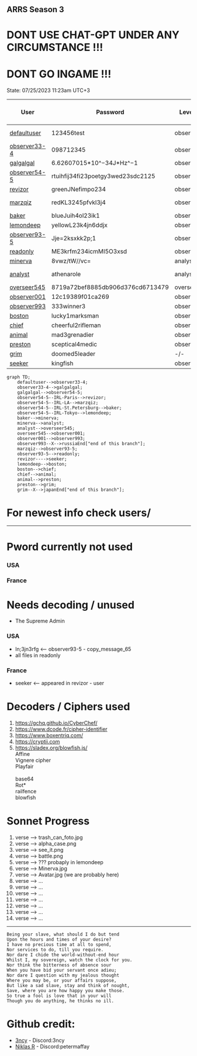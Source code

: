 ## ARRS Season 3 
# DONT USE CHAT-GPT UNDER ANY CIRCUMSTANCE !!!
# DONT GO INGAME !!!
State: 07/25/2023 11:23am UTC+3


| User                                               | Password                          | Level    | Status     | Name          | Solved-Status (Presumed) |
|----------------------------------------------------|-----------------------------------|----------|------------|---------------|--------------------------|
| [defaultuser](./Users/Pre_IRL/defaultuser.md)      | 123456test                        | observer | Active     | System user   | Solved                   | 
| [observer33-4](./Users/Pre_IRL/observer33-4.md)    | 098712345                         | observer | Not Active | James Torwind | Solved                   |   
| [galgalgal](./Users/Pre_IRL/galgalgal.md)          | 6.62607015\*10^−34J\*Hz^−1        | observer | Active     | Max Planck    | Solved                   |  
| [observer54-5](./Users/Pre_IRL/observer54-5.md)    | rtuihfij34fi23poetgy3wed23sdc2125 | observer | Not Active | Deleted       | Solved                   |
| [revizor](./Users/France/revizor.md)               | greenJNefimpo234                  | observer | Active     | confidential  | WIP                      |
| [marzqiz](./Users/USA/marzqiz.md)                  | redKL3245pfvkl3j4                 | observer | Active     | System user   | Solved                   |
| [baker](./Users/Russia/baker.md)                   | blueJuih4ol23ik1                  | observer | Active     | Mike          | Solved                   | 
| [lemondeep](./Users/Japan/lemondeep.md)            | yellowL23k4jn6ddjx                | observer | Active     | confidential  | Solved                   |
| [observer93-5](./Users/USA/observer93-5.md)        | Jje=2ksxkk2p;1                    | observer | Active     | Homer Smith   | WIP                      |
| [readonly](./Users/USA/readonly.md)                | ME3krfm234icmMI5O3xsd             | observer | Active     | DELETED       | WIP                      |
| [minerva](./Users/Russia/minerva.md)               | 8vwz/tW//vc=                      | analyst  | Active     | Minnie        | Solved                   |
| [analyst](./Users/Russia/analyst.md)               | athenarole                        | analyst  | not Active | Jack          | Solved                   |
| [overseer545](./Users/Russia/overseer545.md)       | 8719a72bef8885db906d376cd6713479  | overseer | Active     | Hash          | Solved                   |
| [observer001](./Users/Russia/observer001.md)       | 12c19389f01ca269                  | observer | Active     | unknown       | Solved                   |
| [observer993](./Users/Russia/observer993.md)       | 333winner3                        | observer | Active     | unknown       | Finished                 |
| [boston](./Users/Japan/boston.md)                  | lucky1marksman                    | observer | Active     | confidential  | Solved                   |
| [chief](./Users/Japan/chief.md)                    | cheerful2rifleman                 | observer | Active     | confidential  | Solved                   |
| [animal](./Users/Japan/animal.md)                  | mad3grenadier                     | observer | Active     | confidential  | WIP                      |
| [preston](./Users/Japan/preston.md)                | sceptical4medic                   | observer | Active     | confidential  | WIP                      |
| [grim](./Users/Japan/grim.md)                      | doomed5leader                     |    -/-   |     -/-    |     -/-       | Finished                 |
| [seeker](./Users/France/seeker.md)                 | kingfish                          | observer |     -/-    | confidential  | Finished                 |



```mermaid
graph TD;
    defaultuser-->observer33-4;
    observer33-4-->galgalgal;
    galgalgal-->observer54-5;
    observer54-5--IRL-Paris-->revizor;
    observer54-5--IRL-LA-->marzqiz;
    observer54-5--IRL-St.Petersburg-->baker;
    observer54-5--IRL-Tokyo-->lemondeep;
    baker-->minerva;
    minerva-->analyst;
    analyst-->overseer545;
    overseer545-->observer001;
    observer001-->observer993;
    observer993--X-->russiaEnd["end of this branch"];
    marzqiz-->observer93-5;
    observer93-5-->readonly;
    revizor---->seeker;
    lemondeep-->boston;
    boston-->chief;
    chief-->animal;
    animal-->preston;
    preston-->grim;
    grim--X-->japanEnd["end of this branch"];
```


# For newest info check users/
---
# Pword currently not used 
### USA
### France

# Needs decoding / unused
* The Supreme Admin 
### USA
* ln;3jn3rfg <-- observer93-5 - copy_message_65<br>
* all files in readonly<br>
### France
* seeker <-- appeared in revizor - user<br>


# Decoders / Ciphers used  
1. https://gchq.github.io/CyberChef/<br>
2. https://www.dcode.fr/cipher-identifier<br>
3. https://www.boxentriq.com/<br>
4. https://cryptii.com  <br>
5. https://sladex.org/blowfish.js/<br>
Affine<br>
Vignere cipher <br> 
Playfair<br>  
base64 <br> 
Rot\*<br>
railfence  <br>
blowfish  <br>

# Sonnet Progress  
1. verse --> trash_can_foto.jpg
2. verse --> alpha_case.png
3. verse --> see_it.png
4. verse --> battle.png
5. verse --> ??? probaply in lemondeep
6. verse --> Minerva.jpg
7. verse --> Avatar.jpg  (we are probably here)
8. verse --> ...
9. verse --> ...
10. verse --> ...
11. verse --> ...
12. verse --> ...
13. verse --> ...
14. verse --> ...
---
    Being your slave, what should I do but tend
    Upon the hours and times of your desire?
    I have no precious time at all to spend,
    Nor services to do, till you require.
    Nor dare I chide the world-without-end hour
    Whilst I, my sovereign, watch the clock for you.
    Nor think the bitterness of absence sour
    When you have bid your servant once adieu;
    Nor dare I question with my jealous thought
    Where you may be, or your affairs suppose,
    But like a sad slave, stay and think of nought,
    Save, where you are how happy you make those.
    So true a fool is love that in your will
    Though you do anything, he thinks no ill.

# Github credit:
* [3ncy](https://github.com/3ncy) - Discord:3ncy<br>
* [Niklas R](https://github.com/NiklasRosenkranz) - Discord:petermaffay<br>
